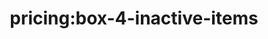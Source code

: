 ---
title: 'pricing:box-4-inactive-items'
pt: |-
    pricing:box-4-inactive-items
en: |-
    pricing:box-4-inactive-items
---